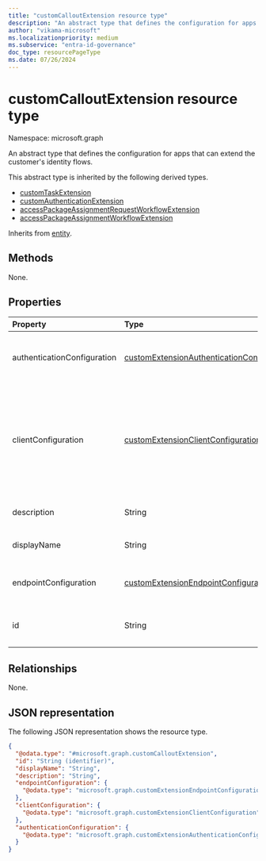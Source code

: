 ```yaml
---
title: "customCalloutExtension resource type"
description: "An abstract type that defines the configuration for apps that can be integrated with the customer's identity flows."
author: "vikama-microsoft"
ms.localizationpriority: medium
ms.subservice: "entra-id-governance"
doc_type: resourcePageType
ms.date: 07/26/2024
---
```


# customCalloutExtension resource type

Namespace: microsoft.graph

An abstract type that defines the configuration for apps that can extend the customer's identity flows.

This abstract type is inherited by the following derived types.

- [customTaskExtension](../resources/identitygovernance-customtaskextension.md)
- [customAuthenticationExtension](../resources/customauthenticationextension.md)
- [accessPackageAssignmentRequestWorkflowExtension](accesspackageassignmentrequestworkflowextension.md)
- [accessPackageAssignmentWorkflowExtension](../resources/accesspackageassignmentworkflowextension.md)

Inherits from [entity](entity.md).


## Methods

None.

## Properties

|Property|Type|Description|
|:---|:---|:---|
|authenticationConfiguration|[customExtensionAuthenticationConfiguration](../resources/customextensionauthenticationconfiguration.md)|Configuration for securing the API call to the logic app. For example, using OAuth client credentials flow. |
|clientConfiguration|[customExtensionClientConfiguration](../resources/customextensionclientconfiguration.md)| HTTP connection settings that define how long Microsoft Entra ID can wait for a connection to a logic app, how many times you can retry a timed-out connection and the exception scenarios when retries are allowed.|
|description|String|Description for the customCalloutExtension object.|
|displayName|String|Display name for the customCalloutExtension object.|
|endpointConfiguration|[customExtensionEndpointConfiguration](../resources/customextensionendpointconfiguration.md)|The type and details for configuring the endpoint to call the logic app's workflow.|
|id|String|Identifier for the customCalloutExtension object. Inherited from [entity](../resources/entity.md).|

## Relationships

None.

## JSON representation

The following JSON representation shows the resource type.
<!-- {
  "blockType": "resource",
  "keyProperty": "id",
  "@odata.type": "microsoft.graph.customCalloutExtension",
  "openType": false,
  "abstract": true
}
-->
``` json
{
  "@odata.type": "#microsoft.graph.customCalloutExtension",
  "id": "String (identifier)",
  "displayName": "String",
  "description": "String",
  "endpointConfiguration": {
    "@odata.type": "microsoft.graph.customExtensionEndpointConfiguration"
  },
  "clientConfiguration": {
    "@odata.type": "microsoft.graph.customExtensionClientConfiguration"
  },
  "authenticationConfiguration": {
    "@odata.type": "microsoft.graph.customExtensionAuthenticationConfiguration"
  }
}
```
